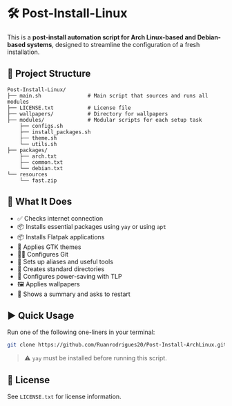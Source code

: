 # 🛠️ Post-Install-Linux

This is a **post-install automation script for Arch Linux-based and Debian-based systems**, designed to streamline the configuration of a fresh installation.

## 📁 Project Structure

```
Post-Install-Linux/
├── main.sh               # Main script that sources and runs all modules
├── LICENSE.txt           # License file
├── wallpapers/           # Directory for wallpapers
├── modules/              # Modular scripts for each setup task
    ├── configs.sh
    ├── install_packages.sh
    ├── theme.sh
    └── utils.sh
├── packages/
    ├── arch.txt
    ├── common.txt
    └── debian.txt
└── resources
    └── fast.zip

```

## 🚀 What It Does

- ✅ Checks internet connection  
- 📦 Installs essential packages using `yay` or using `apt`
- 📦 Installs Flatpak applications  
- 🎨 Applies GTK themes  
- 🧑‍💻 Configures Git  
- 🔧 Sets up aliases and useful tools  
- 📂 Creates standard directories  
- 🔋 Configures power-saving with TLP  
- 🖼️ Applies wallpapers  
- 📃 Shows a summary and asks to restart  

## ▶️ Quick Usage

Run one of the following one-liners in your terminal:

```bash
git clone https://github.com/Ruanrodrigues20/Post-Install-ArchLinux.git && cd Post-Install-ArchLinux && bash ./main.sh
```

> ⚠️ `yay` must be installed before running this script.

## 📜 License

See `LICENSE.txt` for license information.
